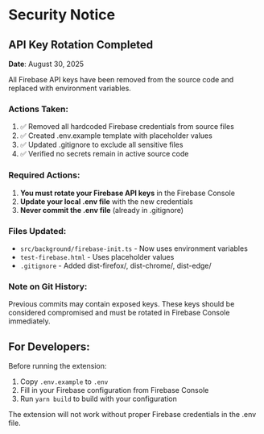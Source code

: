 # Security Notice

## API Key Rotation Completed

**Date**: August 30, 2025

All Firebase API keys have been removed from the source code and replaced with environment variables.

### Actions Taken:
1. ✅ Removed all hardcoded Firebase credentials from source files
2. ✅ Created .env.example template with placeholder values  
3. ✅ Updated .gitignore to exclude all sensitive files
4. ✅ Verified no secrets remain in active source code

### Required Actions:
1. **You must rotate your Firebase API keys** in the Firebase Console
2. **Update your local .env file** with the new credentials
3. **Never commit the .env file** (already in .gitignore)

### Files Updated:
- `src/background/firebase-init.ts` - Now uses environment variables
- `test-firebase.html` - Uses placeholder values
- `.gitignore` - Added dist-firefox/, dist-chrome/, dist-edge/

### Note on Git History:
Previous commits may contain exposed keys. These keys should be considered compromised and must be rotated in Firebase Console immediately.

## For Developers:

Before running the extension:
1. Copy `.env.example` to `.env`
2. Fill in your Firebase configuration from Firebase Console
3. Run `yarn build` to build with your configuration

The extension will not work without proper Firebase credentials in the .env file.